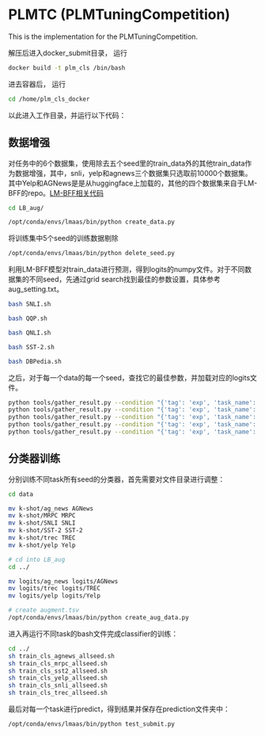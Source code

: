# PLMTC (PLMTuningCompetition)
This is the implementation for the PLMTuningCompetition.


解压后进入docker_submit目录， 运行
```bash
docker build -t plm_cls /bin/bash
```
进去容器后， 运行
```bash
cd /home/plm_cls_docker
```
以此进入工作目录，并运行以下代码：
## 数据增强
对任务中的6个数据集，使用除去五个seed里的train_data外的其他train_data作为数据增强，其中，snli，yelp和agnews三个数据集只选取前10000个数据集。其中Yelp和AGNews是是从huggingface上加载的，其他的四个数据集来自于LM-BFF的repo。[LM-BFF相关代码](https://github.com/princeton-nlp/LM-BFF)<br>
```bash
cd LB_aug/
```
```bash
/opt/conda/envs/lmaas/bin/python create_data.py
```
将训练集中5个seed的训练数据剔除<br>
```bash
/opt/conda/envs/lmaas/bin/python delete_seed.py
```
利用LM-BFF模型对train_data进行预测，得到logits的numpy文件。对于不同数据集的不同seed，先通过grid search找到最佳的参数设置，具体参考aug_setting.txt。
```bash
bash SNLI.sh
```
```bash
bash QQP.sh
```
```bash
bash QNLI.sh
```
```bash
bash SST-2.sh
```
```bash
bash DBPedia.sh
```
之后，对于每一个data的每一个seed，查找它的最佳参数，并加载对应的logits文件。
```bash
python tools/gather_result.py --condition "{'tag': 'exp', 'task_name': 'sst-2', 'few_shot_type': 'prompt-demo'}"
python tools/gather_result.py --condition "{'tag': 'exp', 'task_name': 'snli', 'few_shot_type': 'prompt-demo'}"
python tools/gather_result.py --condition "{'tag': 'exp', 'task_name': 'qnli', 'few_shot_type': 'prompt-demo'}"
python tools/gather_result.py --condition "{'tag': 'exp', 'task_name': 'snli', 'few_shot_type': 'prompt-demo'}"
python tools/gather_result.py --condition "{'tag': 'exp', 'task_name': 'dbpedia', 'few_shot_type': 'prompt-demo'}"
```
## 分类器训练

分别训练不同task所有seed的分类器，首先需要对文件目录进行调整：

```bash
cd data

mv k-shot/ag_news AGNews
mv k-shot/MRPC MRPC
mv k-shot/SNLI SNLI
mv k-shot/SST-2 SST-2
mv k-shot/trec TREC
mv k-shot/yelp Yelp

# cd into LB_aug
cd ../

mv logits/ag_news logits/AGNews
mv logits/trec logits/TREC
mv logits/yelp logits/Yelp 

# create augment.tsv
/opt/conda/envs/lmaas/bin/python create_aug_data.py  
```

进入再运行不同task的bash文件完成classifier的训练：

```bash
cd ../
sh train_cls_agnews_allseed.sh
sh train_cls_mrpc_allseed.sh
sh train_cls_sst2_allseed.sh
sh train_cls_yelp_allseed.sh
sh train_cls_snli_allseed.sh
sh train_cls_trec_allseed.sh
```

最后对每一个task进行predict，得到结果并保存在prediction文件夹中：
```bash
/opt/conda/envs/lmaas/bin/python test_submit.py
```

